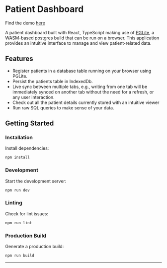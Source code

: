 # Patient Dashboard

Find the demo [here](https://patient-registration-dashboard-7ya2.vercel.app/)

A patient dashboard built with React, TypeScript making use of [PGLite](https://pglite.dev/docs/about), a WASM-based postgres build that can be run on a browser. This application provides an intuitive interface to manage and view patient-related data.

## Features

- Register patients in a database table running on your browser using PGLite.
- Persist the patients table in IndexedDb.
- Live sync between multiple tabs, e.g., writing from one tab will be immediately synced on another tab without the need for a refresh, or any user interaction.
- Check out all the patient details currently stored with an intuitive viewer
- Run raw SQL queries to make sense of your data.

## Getting Started

### Installation

Install dependencies:

```bash
npm install
```

### Development

Start the development server:

```bash
npm run dev
```

### Linting

Check for lint issues:

```bash
npm run lint
```

### Production Build

Generate a production build:

```bash
npm run build
```

---
